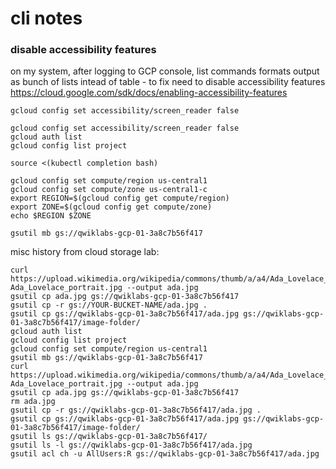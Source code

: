# cli notes

### disable accessibility features

on my system, after logging to GCP console, list commands formats output as bunch of lists intead of table - to fix need to disable accessibility features <https://cloud.google.com/sdk/docs/enabling-accessibility-features>

`gcloud config set accessibility/screen_reader false`



```
gcloud config set accessibility/screen_reader false
gcloud auth list
gcloud config list project
```

```
source <(kubectl completion bash)
```

```
gcloud config set compute/region us-central1
gcloud config set compute/zone us-central1-c
export REGION=$(gcloud config get compute/region)
export ZONE=$(gcloud config get compute/zone)
echo $REGION $ZONE
```
```
gsutil mb gs://qwiklabs-gcp-01-3a8c7b56f417
```

misc history from cloud storage lab:
```
curl https://upload.wikimedia.org/wikipedia/commons/thumb/a/a4/Ada_Lovelace_portrait.jpg/800px-Ada_Lovelace_portrait.jpg --output ada.jpg
gsutil cp ada.jpg gs://qwiklabs-gcp-01-3a8c7b56f417
gsutil cp -r gs://YOUR-BUCKET-NAME/ada.jpg .
gsutil cp gs://qwiklabs-gcp-01-3a8c7b56f417/ada.jpg gs://qwiklabs-gcp-01-3a8c7b56f417/image-folder/
gcloud auth list
gcloud config list project
gcloud config set compute/region us-central1
gsutil mb gs://qwiklabs-gcp-01-3a8c7b56f417
curl https://upload.wikimedia.org/wikipedia/commons/thumb/a/a4/Ada_Lovelace_portrait.jpg/800px-Ada_Lovelace_portrait.jpg --output ada.jpg
gsutil cp ada.jpg gs://qwiklabs-gcp-01-3a8c7b56f417
rm ada.jpg
gsutil cp -r gs://qwiklabs-gcp-01-3a8c7b56f417/ada.jpg .
gsutil cp gs://qwiklabs-gcp-01-3a8c7b56f417/ada.jpg gs://qwiklabs-gcp-01-3a8c7b56f417/image-folder/
gsutil ls gs://qwiklabs-gcp-01-3a8c7b56f417/
gsutil ls -l gs://qwiklabs-gcp-01-3a8c7b56f417/ada.jpg
gsutil acl ch -u AllUsers:R gs://qwiklabs-gcp-01-3a8c7b56f417/ada.jpg
```
